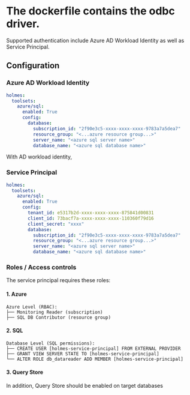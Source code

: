 # The dockerfile contains the odbc driver.

Supported authentication include Azure AD Workload Identity as well as Service Principal.

## Configuration

### Azure AD Workload Identity

```yaml
holmes:
  toolsets:
    azure/sql:
      enabled: True
      config:
        database:
          subscription_id: "2f90e3c5-xxxx-xxxx-xxxx-9783a7a5dea7"
          resource_group: "<...azure resource group...>"
          server_name: "<azure sql server name>"
          database_name: "<azure sql database name>"
```

With AD workload identity,

### Service Principal

```yaml
holmes:
  toolsets:
    azure/sql:
      enabled: True
      config:
        tenant_id: e5317b2d-xxxx-xxxx-xxxx-875841d00831
        client_id: 73bacf7a-xxxx-xxxx-xxxx-110360f79d16
        client_secret: "xxxx"
        database:
          subscription_id: "2f90e3c5-xxxx-xxxx-xxxx-9783a7a5dea7"
          resource_group: "<...azure resource group...>"
          server_name: "<azure sql server name>"
          database_name: "<azure sql database name>"
```


### Roles / Access controls

The service principal requires these roles:

#### 1. Azure

```
Azure Level (RBAC):
├── Monitoring Reader (subscription)
├── SQL DB Contributor (resource group)
```

#### 2. SQL

```
Database Level (SQL permissions):
├── CREATE USER [holmes-service-principal] FROM EXTERNAL PROVIDER
├── GRANT VIEW SERVER STATE TO [holmes-service-principal]
└── ALTER ROLE db_datareader ADD MEMBER [holmes-service-principal]
```

#### 3. Query Store

In addition, Query Store should be enabled on target databases
